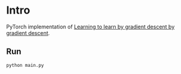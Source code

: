 # Intro

PyTorch implementation of [Learning to learn by gradient descent by gradient descent](https://arxiv.org/abs/1606.04474).

## Run

```bash
python main.py
```
